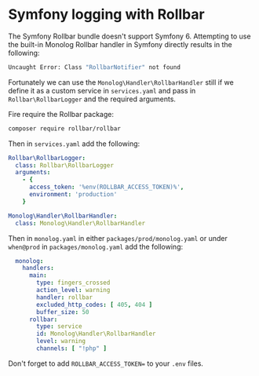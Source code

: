 # Symfony logging with Rollbar

The Symfony Rollbar bundle doesn't support Symfony 6. Attempting to use the built-in Monolog Rollbar handler in Symfony directly results in the following:

```bash
Uncaught Error: Class "RollbarNotifier" not found
```

Fortunately we can use the `Monolog\Handler\RollbarHandler` still if we define it as a custom service in `services.yaml` and pass in `Rollbar\RollbarLogger` and the required arguments.

Fire require the Rollbar package:

```bash
composer require rollbar/rollbar
```

Then in `services.yaml` add the following:

```yaml
Rollbar\RollbarLogger:
  class: Rollbar\RollbarLogger
  arguments:
    - {
      access_token: '%env(ROLLBAR_ACCESS_TOKEN)%',
      environment: 'production'
    }

Monolog\Handler\RollbarHandler:
  class: Monolog\Handler\RollbarHandler
```

Then in `monolog.yaml` in either `packages/prod/monolog.yaml` or under `when@prod` in `packages/monolog.yaml` add the following:

```yaml
  monolog:
    handlers:
      main:
        type: fingers_crossed
        action_level: warning
        handler: rollbar
        excluded_http_codes: [ 405, 404 ]
        buffer_size: 50
      rollbar:
        type: service
        id: Monolog\Handler\RollbarHandler
        level: warning
        channels: [ "!php" ]
```

Don't forget to add `ROLLBAR_ACCESS_TOKEN=` to your `.env` files.
